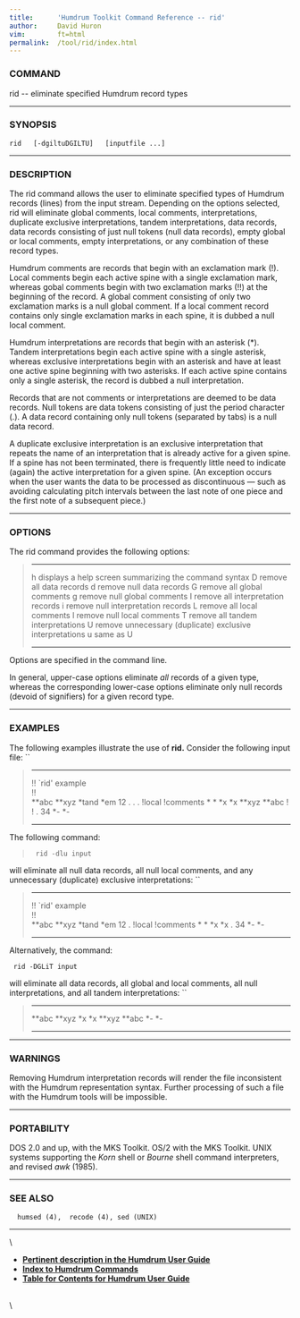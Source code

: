 ```yaml
---
title:		'Humdrum Toolkit Command Reference -- rid'
author:		David Huron
vim:		ft=html
permalink:	/tool/rid/index.html
---
```


### COMMAND

<span class="tool">rid</span> -- eliminate specified Humdrum record types

------------------------------------------------------------------------

### SYNOPSIS

` rid   [-dgiltuDGILTU]   [inputfile ...] `

------------------------------------------------------------------------

### DESCRIPTION

The <span class="tool">rid</span> command allows the user to eliminate specified types of
Humdrum records (lines) from the input stream. Depending on the options
selected, <span class="tool">rid</span> will eliminate global comments, local comments,
interpretations, duplicate exclusive interpretations, tandem
interpretations, data records, data records consisting of just null
tokens (null data records), empty global or local comments, empty
interpretations, or any combination of these record types.

Humdrum comments are records that begin with an exclamation mark (!).
Local comments begin each active spine with a single exclamation mark,
whereas gobal comments begin with two exclamation marks (!!) at the
beginning of the record. A global comment consisting of only two
exclamation marks is a null global comment. If a local comment record
contains only single exclamation marks in each spine, it is dubbed a
null local comment.

Humdrum interpretations are records that begin with an asterisk (\*).
Tandem interpretations begin each active spine with a single asterisk,
whereas exclusive interpretations begin with an asterisk and have at
least one active spine beginning with two asterisks. If each active
spine contains only a single asterisk, the record is dubbed a null
interpretation.

Records that are not comments or interpretations are deemed to be data
records. Null tokens are data tokens consisting of just the period
character (.). A data record containing only null tokens (separated by
tabs) is a null data record.

A duplicate exclusive interpretation is an exclusive interpretation that
repeats the name of an interpretation that is already active for a given
spine. If a spine has not been terminated, there is frequently little
need to indicate (again) the active interpretation for a given spine.
(An exception occurs when the user wants the data to be processed as
discontinuous &mdash; such as avoiding calculating pitch intervals between
the last note of one piece and the first note of a subsequent piece.)

------------------------------------------------------------------------

### OPTIONS

The <span class="tool">rid</span> command provides the following options:

>   -------- ----------------------------------------------------------
>   <span class="option">h</span>   displays a help screen summarizing the command syntax
>   <span class="option">D</span>   remove all data records
>   <span class="option">d</span>   remove null data records
>   <span class="option">G</span>   remove all global comments
>   <span class="option">g</span>   remove null global comments
>   <span class="option">I</span>   remove all interpretation records
>   <span class="option">i</span>   remove null interpretation records
>   <span class="option">L</span>   remove all local comments
>   <span class="option">l</span>   remove null local comments
>   <span class="option">T</span>   remove all tandem interpretations
>   <span class="option">U</span>   remove unnecessary (duplicate) exclusive interpretations
>   <span class="option">u</span>   same as <span class="option">U</span>
>   -------- ----------------------------------------------------------
>
Options are specified in the command line.

In general, upper-case options eliminate *all* records of a given type,
whereas the corresponding lower-case options eliminate only null records
(devoid of signifiers) for a given record type.

------------------------------------------------------------------------

### EXAMPLES

The following examples illustrate the use of **rid.** Consider the
following input file: ``

>   -------------------- -----------
>   !! \`rid\' example   
>   !!                   
>   \*\*abc              \*\*xyz
>   \*tand               \*em
>   12                   .
>   .                    .
>   !local               !comments
>   \*                   \*
>   \*x                  \*x
>   \*\*xyz              \*\*abc
>   !                    !
>   .                    34
>   \*-                  \*-
>   -------------------- -----------
>
The following command:

> ` rid -dlu input`

will eliminate all null data records, all null local comments, and any
unnecessary (duplicate) exclusive interpretations: ``

>   -------------------- -----------
>   !! \`rid\' example   
>   !!                   
>   \*\*abc              \*\*xyz
>   \*tand               \*em
>   12                   .
>   !local               !comments
>   \*                   \*
>   \*x                  \*x
>   .                    34
>   \*-                  \*-
>   -------------------- -----------
>
Alternatively, the command:

` rid -DGLiT input`

will eliminate all data records, all global and local comments, all null
interpretations, and all tandem interpretations: ``

>   --------- ---------
>   \*\*abc   \*\*xyz
>   \*x       \*x
>   \*\*xyz   \*\*abc
>   \*-       \*-
>   --------- ---------
>
------------------------------------------------------------------------

### WARNINGS

Removing Humdrum interpretation records will render the file
inconsistent with the Humdrum representation syntax. Further processing
of such a file with the Humdrum tools will be impossible.

------------------------------------------------------------------------

### PORTABILITY

DOS 2.0 and up, with the MKS Toolkit. OS/2 with the MKS Toolkit. UNIX
systems supporting the *Korn* shell or *Bourne* shell command
interpreters, and revised *awk* (1985).

------------------------------------------------------------------------

### SEE ALSO

`  humsed (4),  recode (4), sed (UNIX)`

------------------------------------------------------------------------

\

-   [**Pertinent description in the Humdrum User
    Guide**](../guide13.html#The_rid_Command)
-   [**Index to Humdrum Commands**](../commands.toc.html)
-   [**Table for Contents for Humdrum User Guide**](../guide.toc.html)

\
\
